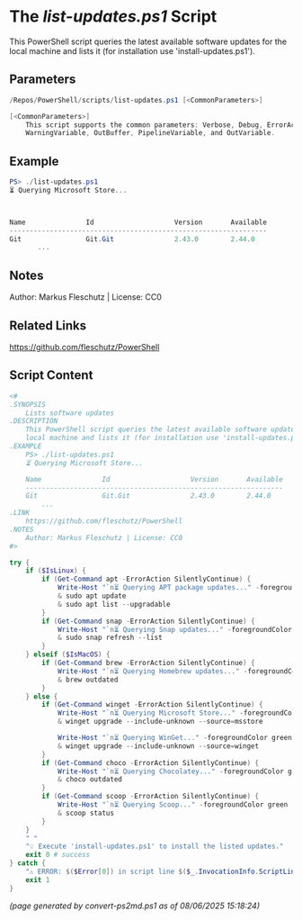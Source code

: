 The *list-updates.ps1* Script
===========================

This PowerShell script queries the latest available software updates for the
local machine and lists it (for installation use 'install-updates.ps1').

Parameters
----------
```powershell
/Repos/PowerShell/scripts/list-updates.ps1 [<CommonParameters>]

[<CommonParameters>]
    This script supports the common parameters: Verbose, Debug, ErrorAction, ErrorVariable, WarningAction, 
    WarningVariable, OutBuffer, PipelineVariable, and OutVariable.
```

Example
-------
```powershell
PS> ./list-updates.ps1
⏳ Querying Microsoft Store...



Name               Id                    Version       Available
----------------------------------------------------------------
Git                Git.Git               2.43.0        2.44.0   
       ...

```

Notes
-----
Author: Markus Fleschutz | License: CC0

Related Links
-------------
https://github.com/fleschutz/PowerShell

Script Content
--------------
```powershell
<#
.SYNOPSIS
	Lists software updates
.DESCRIPTION
	This PowerShell script queries the latest available software updates for the
	local machine and lists it (for installation use 'install-updates.ps1').
.EXAMPLE
	PS> ./list-updates.ps1
	⏳ Querying Microsoft Store...

	Name               Id                    Version       Available
	----------------------------------------------------------------
	Git                Git.Git               2.43.0        2.44.0   
        ...
.LINK
	https://github.com/fleschutz/PowerShell
.NOTES
	Author: Markus Fleschutz | License: CC0
#>

try {
	if ($IsLinux) {
		if (Get-Command apt -ErrorAction SilentlyContinue) {
			Write-Host "`n⏳ Querying APT package updates..." -foregroundColor green
			& sudo apt update
			& sudo apt list --upgradable
		}
		if (Get-Command snap -ErrorAction SilentlyContinue) {
			Write-Host "`n⏳ Querying Snap updates..." -foregroundColor green
			& sudo snap refresh --list
		}
	} elseif ($IsMacOS) {
		if (Get-Command brew -ErrorAction SilentlyContinue) {
			Write-Host "`n⏳ Querying Homebrew updates..." -foregroundColor green
			& brew outdated
		}
	} else {
		if (Get-Command winget -ErrorAction SilentlyContinue) {
			Write-Host "`n⏳ Querying Microsoft Store..." -foregroundColor green
			& winget upgrade --include-unknown --source=msstore

			Write-Host "`n⏳ Querying WinGet..." -foregroundColor green
			& winget upgrade --include-unknown --source=winget
		}
		if (Get-Command choco -ErrorAction SilentlyContinue) {
			Write-Host "`n⏳ Querying Chocolatey..." -foregroundColor green
			& choco outdated
		}
		if (Get-Command scoop -ErrorAction SilentlyContinue) {
			Write-Host "`n⏳ Querying Scoop..." -foregroundColor green
			& scoop status
		}
	}
	" "
	"💡 Execute 'install-updates.ps1' to install the listed updates."
	exit 0 # success
} catch {
	"⚠️ ERROR: $($Error[0]) in script line $($_.InvocationInfo.ScriptLineNumber)."
	exit 1
}
```

*(page generated by convert-ps2md.ps1 as of 08/06/2025 15:18:24)*
